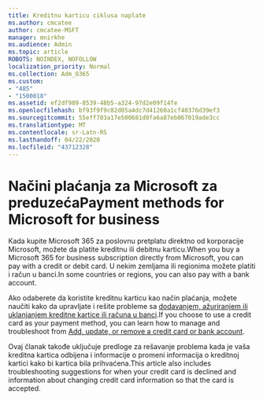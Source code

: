 ```yaml
---
title: Kreditnu karticu ciklusa naplate
ms.author: cmcatee
author: cmcatee-MSFT
manager: mnirkhe
ms.audience: Admin
ms.topic: article
ROBOTS: NOINDEX, NOFOLLOW
localization_priority: Normal
ms.collection: Adm_O365
ms.custom:
- "485"
- "1500018"
ms.assetid: ef2df989-8539-48b5-a324-97d2e09f14fe
ms.openlocfilehash: bf93f9f9c82d05a4dc7d41260a1cf40376d39ef3
ms.sourcegitcommit: 55eff703a17e500681d8fa6a87eb067019ade3cc
ms.translationtype: MT
ms.contentlocale: sr-Latn-RS
ms.lasthandoff: 04/22/2020
ms.locfileid: "43712328"
---
```

# <a name="payment-methods-for-microsoft-for-business"></a><span data-ttu-id="9cf2d-102">Načini plaćanja za Microsoft za preduzeća</span><span class="sxs-lookup"><span data-stu-id="9cf2d-102">Payment methods for Microsoft for business</span></span>

<span data-ttu-id="9cf2d-103">Kada kupite Microsoft 365 za poslovnu pretplatu direktno od korporacije Microsoft, možete da platite kreditnu ili debitnu karticu.</span><span class="sxs-lookup"><span data-stu-id="9cf2d-103">When you buy a Microsoft 365 for business subscription directly from Microsoft, you can pay with a credit or debit card.</span></span> <span data-ttu-id="9cf2d-104">U nekim zemljama ili regionima možete platiti i račun u banci.</span><span class="sxs-lookup"><span data-stu-id="9cf2d-104">In some countries or regions, you can also pay with a bank account.</span></span>
  
<span data-ttu-id="9cf2d-105">Ako odaberete da koristite kreditnu karticu kao način plaćanja, možete naučiti kako da upravljate i rešite probleme sa [dodavanjem, ažuriranjem ili uklanjanjem kreditne kartice ili računa u banci](https://docs.microsoft.com/office365/admin/subscriptions-and-billing/add-update-or-remove-credit-card-or-bank-account).</span><span class="sxs-lookup"><span data-stu-id="9cf2d-105">If you choose to use a credit card as your payment method, you can learn how to manage and troubleshoot from [Add, update, or remove a credit card or bank account](https://docs.microsoft.com/office365/admin/subscriptions-and-billing/add-update-or-remove-credit-card-or-bank-account).</span></span>
  
<span data-ttu-id="9cf2d-106">Ovaj članak takođe uključuje predloge za rešavanje problema kada je vaša kreditna kartica odbijena i informacije o promeni informacija o kreditnoj kartici kako bi kartica bila prihvaćena.</span><span class="sxs-lookup"><span data-stu-id="9cf2d-106">This article also includes troubleshooting suggestions for when your credit card is declined and information about changing credit card information so that the card is accepted.</span></span>